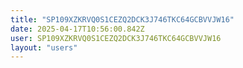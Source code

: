 ```yaml
---
title: "SP109XZKRVQ0S1CEZQ2DCK3J746TKC64GCBVVJW16"
date: 2025-04-17T10:56:00.842Z
user: SP109XZKRVQ0S1CEZQ2DCK3J746TKC64GCBVVJW16
layout: "users"
---
```

    